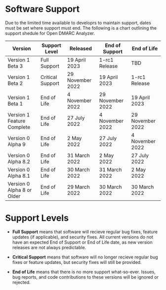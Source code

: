 # Software Support

Due to the limited time available to developrs to maintain support, dates must be set where support must end. The following is a chart outlining the support shedule for Open DMARC Analyzer.

| Version                             | Support Level    | Released         | End of Support   | End of Life      |
| ----------------------------------- | ---------------- | ---------------- | ---------------- | ---------------- |
| Version 1 Beta 3                    | Full Support     | 19 April 2023    | 1-rc1 Release    | TBD              |
| Version 1 Beta 2                    | Critical Support | 29 November 2022 | 19 April 2023    | 1-rc1 Release    |
| Version 1 Beta 1                    | End of Life      | 4 November 2022  | 29 November 2022 | 19 April 2023    |
| Version 1 Feature Complete          | End of Life      | 27 July 2022     | 4 November 2022  | 29 November 2022 |
| Version 0 Alpha 9                   | End of Life      | 2 May 2022       | 27 July 2022     | 4 November 2022  |
| Version 0 Alpha 8.2                 | End of Life      | 31 March 2022    | 2 May 2022       | 27 July 2022     |
| Version 0 Alpha 8.1                 | End of Life      | 30 March 2022    | 31 March 2022    | 2 May 2022       |
| Version 0 Alpha 8 or Older          | End of Life      | 29 March 2022    | 30 March 2022    | 30 March 2022    |

# Support Levels

- **Full Support** means that software will recieve regular bug fixes, feature updates (if applicable), and security fixes. All current versions do not have an expected End of Support or End of Life date, as new version releases are not always predictable.

- **Critical Support** means that software will no longer recieve regular bug fixes or feature updates, but security fixes will still be provided.

- **End of Life** means that there is no more support what-so-ever. Issues, bug reports, and code contributions to these versions will be ignored or rejected.
